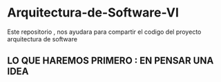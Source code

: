 # Arquitectura-de-Software-VI
Este repositorio , nos ayudara para compartir el codigo del proyecto arquitectura de software

## LO QUE HAREMOS PRIMERO : EN PENSAR UNA IDEA
